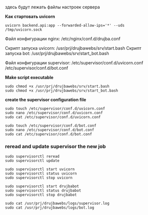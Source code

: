 здесь будут лежать файлы настроек сервера


**Как стартовать uvicorn**
```
uvicorn backend.api:app --forwarded-allow-ips='*' --uds /tmp/uvicorn.sock
```

Файл конфигурации nginx: /etc/nginx/conf.d/drujba.conf

Скрипт запуска uvicorn:  /usr/prj/drujbawebs/srv/start.bash
Скрипт запуска bot:      /usr/prj/drujbawebs/srv/start_bot.bash

Файл конфигурации supervisor: /etc/supervisor/conf.d/uvicorn.conf
                              /etc/supervisor/conf.d/bot.conf

**Make script executable**
```shell
sudo chmod +x /usr/prj/drujbawebs/srv/start.bash
sudo chmod +x /usr/prj/drujbawebs/srv/start_bot.bash
```

**create the supervisor configuration file**
```shell
sudo touch /etc/supervisor/conf.d/uvicorn.conf
sudo nano /etc/supervisor/conf.d/uvicorn.conf
sudo cat /etc/supervisor/conf.d/uvicorn.conf
```

```shell
sudo touch /etc/supervisor/conf.d/bot.conf
sudo nano /etc/supervisor/conf.d/bot.conf
sudo cat /etc/supervisor/conf.d/bot.conf
```


### reread and update supervisor the new job
```shell
sudo supervisorctl reread
sudo supervisorctl update
```

```shell
sudo supervisorctl start uvicorn
sudo supervisorctl status uvicorn
sudo supervisorctl stop uvicorn
```

```shell
sudo supervisorctl start drujbabot
sudo supervisorctl status drujbabot
sudo supervisorctl stop drujbabot
```


```shell
sudo cat /usr/prj/drujbawebs/logs/supervisor.log
sudo cat /usr/prj/drujbawebs/logs/bot.log
```